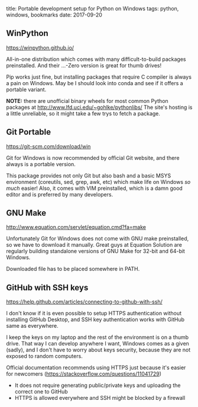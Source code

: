 title: Portable development setup for Python on Windows
tags: python, windows, bookmarks
date: 2017-09-20

## WinPython
<https://winpython.github.io/>

All-in-one distribution which comes with many difficult-to-build packages
preinstalled. And their ...-Zero version is great for thumb drives!

Pip works just fine, but installing packages that require C compiler is
always a pain on Windows. May be I should look into conda and see if it
offers a portable variant.

**NOTE:** there are unofficial binary wheels for most common Python packages
at <http://www.lfd.uci.edu/~gohlke/pythonlibs/> The site's hosting is a little
unreliable, so it might take a few trys to fetch a package.


## Git Portable
<https://git-scm.com/download/win>

Git for Windows is now recommended by official Git website, and there always
is a portable version.

This package provides not only Git but also bash and a basic MSYS environment
(coreutils, sed, grep, awk, etc) which make life on Windows *so much* easier!
Also, it comes with VIM preinstalled, which is a damn good editor and is
preferred by many developers.


## GNU Make
<http://www.equation.com/servlet/equation.cmd?fa=make>

Unfortunately Git for Windows does not come with GNU make preinstalled, so
we have to download it manually. Great guys at Equation Solution are regularly
building standalone versions of GNU Make for 32-bit and 64-bit Windows.

Downloaded file has to be placed somewhere in PATH.


## GitHub with SSH keys
<https://help.github.com/articles/connecting-to-github-with-ssh/>

I don't know if it is even possible to setup HTTPS authentication without
installing GitHub Desktop, and SSH key authentication works with GitHub
same as everywhere.

I keep the keys on my laptop and the rest of the environment is on a thumb
drive. That way I can develop anywhere I want, Windows comes as a given (sadly),
and I don't have to worry about keys security, because they are not exposed
to random computers.

Official documentation recommends using HTTPS just because it's easier for
newcomers (<https://stackoverflow.com/questions/11041729>)

- It does not require generating public/private keys and uploading the correct
  one to GitHub
- HTTPS is allowed everywhere and SSH might be blocked by a firewall
